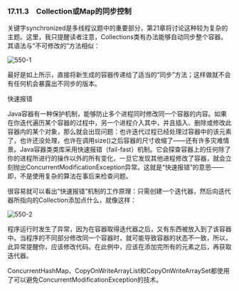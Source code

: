 ### 17.11.3　Collection或Map的同步控制

关键字synchronized是多线程议题中的重要部分，第21章将讨论这种较为复杂的主题。这里，我只提醒读者注意，Collections类有办法能够自动同步整个容器。其语法与“不可修改的”方法相似：

![550-1](../Images/image03452.jpeg)

最好是如上所示，直接将新生成的容器传递给了适当的“同步”方法；这样做就不会有任何机会暴露出不同步的版本。

快速报错

Java容器有一种保护机制，能够防止多个进程同时修改同一个容器的内容。如果在你迭代遍历某个容器的过程中，另一个进程介入其中，并且插入、删除或修改此容器内的某个对象，那么就会出现问题：也许迭代过程已经处理过容器中的该元素了，也许还没处理，也许在调用size()之后容器的尺寸收缩了——还有许多灾难情景。Java容器类类库采用快速报错（fail-fast）机制。它会探查容器上的任何除了你的进程所进行的操作以外的所有变化，一旦它发现其他进程修改了容器，就会立刻抛出ConcurrentModificationException异常。这就是“快速报错”的意思——即，不是使用复杂的算法在事后来检查问题。

很容易就可以看出“快速报错”机制的工作原理：只需创建一个迭代器，然后向迭代器所指向的Collection添加点什么，就像这样：

![550-2](../Images/image03453.jpeg)

程序运行时发生了异常，因为在容器取得迭代器之后，又有东西被放入到了该容器中。当程序的不同部分修改同一个容器时，就可能导致容器的状态不一致，所以，此异常提醒你，应该修改代码。在此例中，应该在添加完所有的元素之后，再获取迭代器。

ConcurrentHashMap、CopyOnWriteArrayList和CopyOnWriteArraySet都使用了可以避免ConcurrentModificationException的技术。